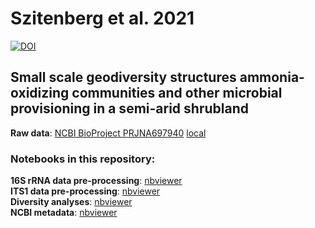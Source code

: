 # Szitenberg et al. 2021
[![DOI](https://zenodo.org/badge/264662940.svg)](https://zenodo.org/badge/latestdoi/264662940)  
## Small scale geodiversity structures ammonia-oxidizing communities and other microbial provisioning in a semi-arid shrubland

**Raw data**: [NCBI BioProject PRJNA697940](https://www.ncbi.nlm.nih.gov/Traces/study/?query_key=1&WebEnv=MCID_6015342690079455542dd91f&o=sample_name_s%3Aa%3Bacc_s%3Aa)
        [local](https://github.com/DSASC/Szitenberg2021_geodiversity/tree/master/raw_data)

### Notebooks in this repository:
**16S rRNA data pre-processing**: [nbviewer](https://nbviewer.jupyter.org/github/DSASC/Szitenberg2021_geodiversity/blob/master/PreProcess16sData.ipynb)  
**ITS1 data pre-processing**: [nbviewer](https://nbviewer.jupyter.org/github/DSASC/Szitenberg2021_geodiversity/blob/master/PreProcessITS1Data.ipynb)  
**Diversity analyses**: [nbviewer](https://nbviewer.jupyter.org/github/DSASC/Szitenberg2021_geodiversity/blob/master/Diversity.ipynb)  
**NCBI metadata**: [nbviewer](https://nbviewer.jupyter.org/github/DSASC/Szitenberg2021_geodiversity/blob/master/BioSample_and_SRA.ipynb)  
